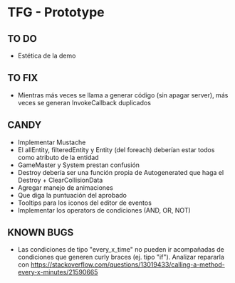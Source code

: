 # TFG - Prototype
## TO DO
* Estética de la demo

## TO FIX
* Mientras más veces se llama a generar código (sin apagar server), más veces se generan InvokeCallback duplicados

## CANDY
* Implementar Mustache
* El allEntity, filteredEntity y Entity (del foreach) deberían estar todos como atributo de la entidad
* GameMaster y System prestan confusión
* Destroy debería ser una función propia de Autogenerated que haga el Destroy + ClearCollisionData
* Agregar manejo de animaciones
* Que diga la puntuación del aprobado
* Tooltips para los iconos del editor de eventos
* Implementar los operators de condiciones (AND, OR, NOT)

## KNOWN BUGS
* Las condiciones de tipo "every_x_time" no pueden ir acompañadas de condiciones que generen curly braces (ej. tipo "if"). Analizar repararla con https://stackoverflow.com/questions/13019433/calling-a-method-every-x-minutes/21590665